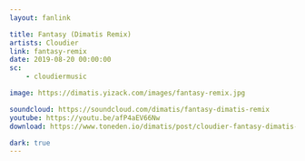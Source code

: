 ```yaml
---
layout: fanlink

title: Fantasy (Dimatis Remix)
artists: Cloudier
link: fantasy-remix
date: 2019-08-20 00:00:00
sc:
    - cloudiermusic

image: https://dimatis.yizack.com/images/fantasy-remix.jpg

soundcloud: https://soundcloud.com/dimatis/fantasy-dimatis-remix
youtube: https://youtu.be/afP4aEV66Nw
download: https://www.toneden.io/dimatis/post/cloudier-fantasy-dimatis-remix

dark: true
---
```

